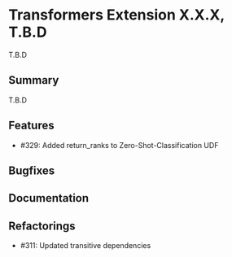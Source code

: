 # Transformers Extension X.X.X, T.B.D

T.B.D

## Summary

T.B.D

## Features

 - #329: Added return_ranks to Zero-Shot-Classification UDF

## Bugfixes

## Documentation

## Refactorings

* #311: Updated transitive dependencies